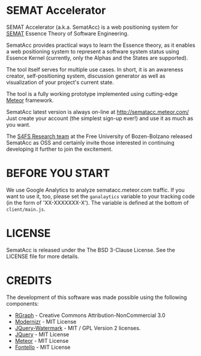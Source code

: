 SEMAT Accelerator
=================
SEMAT Accelerator (a.k.a. SematAcc) is a web positioning system for [SEMAT](http://semat.org) Essence Theory of Software Engineering.

SematAcc provides practical ways to learn the Essence theory, as it enables a web positioning system to represent a software system status using Essence Kernel (currently, only the Alphas and the States are supported).

The tool itself serves for multiple use cases. In short, it is an awareness creator, self-positioning system, discussion generator as well as visualization of your project's current state.

The tool is a fully working prototype implemented using cutting-edge [Meteor](http://meteor.com) framework.

SematAcc latest version is always on-line at http://sematacc.meteor.com/
Just create your account (the simplest sign-up ever!) and use it as much as you want.

The [S4FS Research team](http://www.inf.unibz.it/s4fs/) at the Free University of Bozen-Bolzano released SematAcc as OSS and certainly invite those interested in continuing developing it further to join the excitement. 

BEFORE YOU START
================

We use Google Analytics to analyze sematacc.meteor.com traffic. 
If you want to use it, too, please set the `ganalaytics` variable to your tracking code (in the form of 'XX-XXXXXXX-X').
The variable is defined at the bottom of `client/main.js`.


LICENSE
=======

SematAcc is released under the The BSD 3-Clause License. See the LICENSE file for more details.

CREDITS
================

The development of this software was made possible using the following components:

 - [RGraph](http://rgraph.net) - Creative Commons Attribution-NonCommercial 3.0
 - [Modernizr](http://modernizr.com) - MIT License
 - [JQuery-Watermark](http://jquery-watermark.googlecode.com) - MIT / GPL Version 2 licenses.
 - [JQuery](http://jquery.org) - MIT License
 - [Meteor](http://meteor.com) - MIT License
 - [Fontello](http://fontello.com) - MIT License